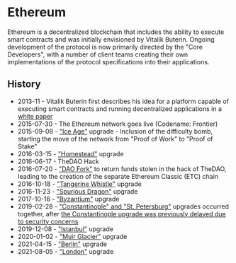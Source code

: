 # Ethereum

Ethereum is a decentralized blockchain that includes the ability to execute smart contracts and was initially envisioned by Vitalik Buterin. Ongoing development of the protocol is now primarily directed by the "Core Developers", with a number of client teams creating their own implementations of the protocol specifications into their applications.

## History

- 2013-11 - Vitalik Buterin first describes his idea for a platform capable of executing smart contracts and running decentralized applications in a [white paper](https://ethereum.org/en/whitepaper/)
- 2015-07-30 - The Ethereum network goes live (Codename: Frontier)
- 2015-09-08 - ["Ice Age"](https://blog.ethereum.org/2015/08/04/ethereum-protocol-update-1/) upgrade - Inclusion of the difficulty bomb, starting the move of the network from "Proof of Work" to "Proof of Stake"
- 2016-03-15 - ["Homestead"](https://blog.ethereum.org/2016/02/29/homestead-release/) upgrade
- 2016-06-17 - TheDAO Hack
- 2016-07-20 - ["DAO Fork"](https://blog.ethereum.org/2016/07/20/hard-fork-completed/) to return funds stolen in the hack of TheDAO, leading to the creation of the separate Ethereum Classic (ETC) chain
- 2016-10-18 - ["Tangerine Whistle"](https://blog.ethereum.org/2016/10/18/faq-upcoming-ethereum-hard-fork/) upgrade
- 2016-11-23 - ["Spurious Dragon"](https://blog.ethereum.org/2016/11/18/hard-fork-no-4-spurious-dragon/) upgrade
- 2017-10-16 - ["Byzantium"](https://blog.ethereum.org/2017/10/12/byzantium-hf-announcement/) upgrade
- 2019-02-28 - ["Constantinople" and "St. Petersburg"](https://blog.ethereum.org/2019/02/22/ethereum-constantinople-st-petersburg-upgrade-announcement/) upgrades occurred together, after [the Constantinople upgrade was previously delayed due to security concerns](https://blog.ethereum.org/2019/01/15/security-alert-ethereum-constantinople-postponement/)
- 2019-12-08 - ["Istanbul"](https://blog.ethereum.org/2019/11/20/ethereum-istanbul-upgrade-announcement/) upgrade
- 2020-01-02 - ["Muir Glacier"](https://blog.ethereum.org/2019/12/23/ethereum-muir-glacier-upgrade-announcement/) upgrade
- 2021-04-15 - ["Berlin"](https://blog.ethereum.org/2021/03/08/ethereum-berlin-upgrade-announcement/) upgrade
- 2021-08-05 - ["London"](https://blog.ethereum.org/2021/07/15/london-mainnet-announcement/) upgrade
